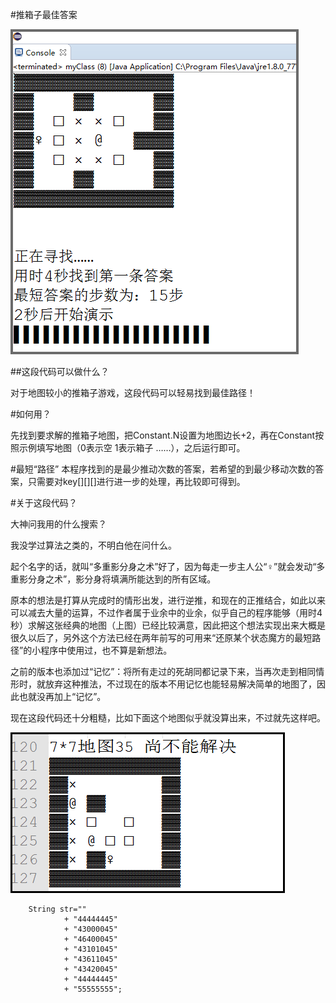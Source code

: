 #推箱子最佳答案

![dexuan](images/Sokoban.png)

##这段代码可以做什么？

对于地图较小的推箱子游戏，这段代码可以轻易找到最佳路径！

#如何用？

先找到要求解的推箱子地图，把Constant.N设置为地图边长+2，再在Constant按照示例填写地图（0表示空 1表示箱子 ……），之后运行即可。

#最短“路径”
本程序找到的是最少推动次数的答案，若希望的到最少移动次数的答案，只需要对key[][][]进行进一步的处理，再比较即可得到。

#关于这段代码？

大神问我用的什么搜索？

我没学过算法之类的，不明白他在问什么。

起个名字的话，就叫“多重影分身之术”好了，因为每走一步主人公“♀”就会发动“多重影分身之术”，影分身将填满所能达到的所有区域。

原本的想法是打算从完成时的情形出发，进行逆推，和现在的正推结合，如此以来可以减去大量的运算，不过作者属于业余中的业余，似乎自己的程序能够（用时4秒）求解这张经典的地图（上图）已经比较满意，因此把这个想法实现出来大概是很久以后了，另外这个方法已经在两年前写的可用来“还原某个状态魔方的最短路径”的小程序中使用过，也不算是新想法。

之前的版本也添加过“记忆”：将所有走过的死胡同都记录下来，当再次走到相同情形时，就放弃这种推法，不过现在的版本不用记忆也能轻易解决简单的地图了，因此也就没再加上“记忆”。

现在这段代码还十分粗糙，比如下面这个地图似乎就没算出来，不过就先这样吧。

![dexuan](images/Sokoban2.png)

		String str=""	
				+ "44444445"
				+ "43000045"
				+ "46400045"
				+ "43101045"
				+ "43611045"
				+ "43420045"
				+ "44444445"
				+ "55555555";

[//]: # (gid25)
